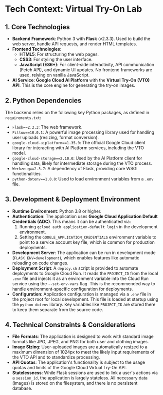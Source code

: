 # Tech Context: Virtual Try-On Lab

## 1. Core Technologies

-   **Backend Framework**: Python 3 with **Flask** (v2.3.3). Used to build the web server, handle API requests, and render HTML templates.
-   **Frontend Technologies**:
    -   **HTML5**: For structuring the web pages.
    -   **CSS3**: For styling the user interface.
    -   **JavaScript (ES6+)**: For client-side interactivity, API communication (Fetch API), and dynamic UI updates. No frontend frameworks are used, relying on vanilla JavaScript.
-   **AI Service**: **Google Cloud AI Platform** with the **Virtual Try-On (VTO) API**. This is the core engine for generating the try-on images.

## 2. Python Dependencies

The backend relies on the following key Python packages, as defined in `requirements.txt`:

-   `Flask==2.3.3`: The web framework.
-   `Pillow==10.0.1`: A powerful image processing library used for handling user uploads (resizing, format conversion).
-   `google-cloud-aiplatform==1.35.0`: The official Google Cloud client library for interacting with AI Platform services, including the VTO model.
-   `google-cloud-storage==2.10.0`: Used by the AI Platform client for handling data, likely for intermediate storage during the VTO process.
-   `Werkzeug==2.3.7`: A dependency of Flask, providing core WSGI functionalities.
-   `python-dotenv==1.0.0`: Used to load environment variables from a `.env` file.

## 3. Development & Deployment Environment

-   **Runtime Environment**: Python 3.8 or higher.
-   **Authentication**: The application uses **Google Cloud Application Default Credentials (ADC)**. This means it can be authenticated via:
    1.  Running `gcloud auth application-default login` in the development environment.
    2.  Setting the `GOOGLE_APPLICATION_CREDENTIALS` environment variable to point to a service account key file, which is common for production deployments.
-   **Development Server**: The application can be run in development mode (`FLASK_ENV=development`), which enables features like automatic reloading on code changes.
-   **Deployment Script**: A `deploy.sh` script is provided to automate deployments to Google Cloud Run. It reads the `PROJECT_ID` from the local `.env` file and injects it as an environment variable into the Cloud Run service using the `--set-env-vars` flag. This is the recommended way to handle environment-specific configuration for deployments.
-   **Configuration**: Application configuration is managed via a `.env` file in the project root for local development. This file is loaded at startup using the `python-dotenv` library. Key variables like `PROJECT_ID` are stored there to keep them separate from the source code.

## 4. Technical Constraints & Considerations

-   **File Formats**: The application is designed to work with standard image formats like JPG, JPEG, and PNG for both user and clothing images.
-   **Image Sizing**: User-uploaded images are automatically resized to a maximum dimension of 1024px to meet the likely input requirements of the VTO API and to standardize processing.
-   **API Quotas**: The application's functionality is subject to the usage quotas and limits of the Google Cloud Virtual Try-On API.
-   **Statelessness**: While Flask sessions are used to link a user's actions via a `session_id`, the application is largely stateless. All necessary data (images) is stored on the filesystem, and there is no persistent database.
